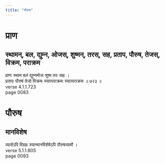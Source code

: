 ```yaml
---
title: "पौरुष"
---
```


# प्राण
## स्थामन्, बल, द्युम्न, ओजस्, शुष्मन्, तरस्, सह, प्रताप, पौरुष, तेजस्, विक्रम, पराक्रम
प्राणः स्थाम बलं द्युम्नमोजः शुष्म तरः सहः ।<br />प्रतापः पौरुषं तेजो विक्रमः स्यात्पराक्रमः स्यात्पराक्रमः ॥ ७२३ ॥<br />verse 4.1.1.723<br />page 0083

# पौरुष
## मानविशेष
व्यासेऽपि विग्रहः स्यान्मानविशेषेऽपि पौरुषव्यामौ ।<br />verse 5.1.1.805<br />page 0093


